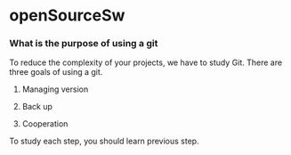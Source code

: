 # openSourceSw

### What is the purpose of using a git
To reduce the complexity of your projects, we have to study Git. There are three goals of using a git. 

1. Managing version

2. Back up

3. Cooperation

To study each step, you should learn previous step.
